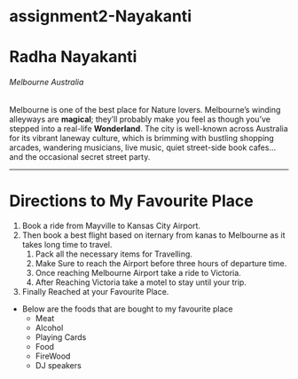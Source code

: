 # assignment2-Nayakanti
# Radha Nayakanti
###### Melbourne Australia

 Melbourne is one of the best place for Nature lovers. Melbourne’s winding alleyways are **magical**; they’ll probably make you feel as though you’ve stepped into a real-life __Wonderland__. The city is well-known across Australia for its vibrant laneway culture, which is brimming with bustling shopping arcades, wandering musicians, live music, quiet street-side book cafes… and the occasional secret street party.

***
# Directions to My Favourite Place
1. Book a ride  from Mayville to Kansas City Airport.
2. Then book a best flight based on iternary from kanas to Melbourne as it takes long time to travel.
   1. Pack all the necessary items for Travelling.
   2. Make Sure to reach the Airport before three hours of departure time.
   3. Once reaching Melbourne Airport take a ride to Victoria.
   4. After Reaching Victoria take a motel to stay until your trip.
3. Finally Reached at your Favourite Place.
* Below are the foods that are bought to my favourite place
   * Meat
   * Alcohol
   * Playing Cards
   * Food
   * FireWood
   * DJ speakers
